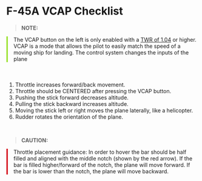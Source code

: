 # F-45A VCAP Checklist

> **NOTE:**

<div style="border-left: 4px solid #a0e33b; padding-left: 15px; margin-bottom: 20px;">
The VCAP button on the left is only enabled with a <u>TWR of 1.04</u> or higher. VCAP is a mode that allows the pilot to easily match the speed of a moving ship for landing. The control system changes the inputs of the plane
</div>

<br>

1. Throttle increases forward/back movement.
2. Throttle should be CENTERED after pressing the VCAP button.
3. Pushing the stick forward decreases altitude.
4. Pulling the stick backward increases altitude.
5. Moving the stick left or right moves the plane laterally, like a helicopter.
6. Rudder rotates the orientation of the plane.

<br>

> **CAUTION:**

<div style="border-left: 4px solid #d8222b; padding-left: 15px; margin-bottom: 20px;">
    Throttle placement guidance: In order to hover the bar should be half filled and aligned with the middle notch (shown by the red arrow).  If the bar is filled higher/forward of the notch, the plane will move forward.  If the bar is lower than the notch, the plane will move backward.
</div>

<br>
